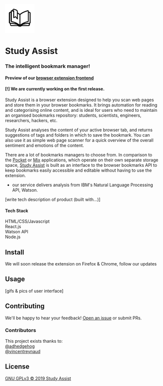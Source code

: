 ![Study Assist Logo](public/icons/logo-96.png)

# Study Assist

### The intelligent bookmark manager!

#### Preview of our [browser extension frontend](https://study-assist-vincentreynaud.study-assist-webext.now.sh/)

#### [!] We are currently working on the first release.

Study Assist is a browser extension designed to help you scan web pages and store them in your browser bookmarks. It brings automation for reading and categorising online content, and is ideal for users who need to maintain an organised bookmarks repository: students, scientists, engineers, researchers, hackers, etc.

Study Assist analyses the content of your active browser tab, and returns suggestions of tags and folders in which to save the bookmark. You can also use it as simple web page scanner for a quick overview of the overall sentiment and emotions of the content.

There are a lot of bookmarks managers to choose from. In comparison to the [Pocket](https://getpocket.com) or [Mix](https://mix.com/) applications, which operate on their own separate storage space, [Study Assist](https://study-assist-vincentreynaud.study-assist-webext.now.sh/) is built as an interface to the browser bookmarks API to keep bookmarks easily accessible and editable without having to use the extension.

- our service delivers analysis from IBM's Natural Language Processing API, Watson.

[write tech description of product (built with...)]

#### Tech Stack

HTML/CSS/Javascript  
React.js  
Watson API  
Node.js

## Install

We will soon release the extension on Firefox & Chrome, follow our updates

## Usage

[gifs & pics of user interface]

## Contributing

We'll be happy to hear your feedback! [Open an issue](https://github.com/study-assist/browser-extension/issues/new) or submit PRs.

### Contributors

This project exists thanks to:  
[@adhedgehog](https://github.com/adhedgehog)  
[@vincentreynaud](https://github.com/vincentreynaud)

## License

[GNU GPLv3 &copy; 2019 Study Assist](LICENSE)
